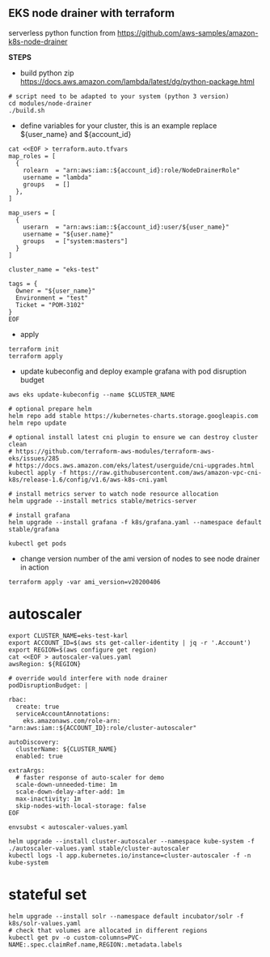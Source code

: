## EKS node drainer with terraform

serverless python function from https://github.com/aws-samples/amazon-k8s-node-drainer

**STEPS**
* build python zip https://docs.aws.amazon.com/lambda/latest/dg/python-package.html
```
# script need to be adapted to your system (python 3 version)
cd modules/node-drainer
./build.sh
```
* define variables for your cluster, this is an example replace ${user_name} and ${account_id} 
```
cat <<EOF > terraform.auto.tfvars
map_roles = [
  {
    rolearn  = "arn:aws:iam::${account_id}:role/NodeDrainerRole"
    username = "lambda"
    groups   = []
  },
]

map_users = [
  {
    userarn  = "arn:aws:iam::${account_id}:user/${user_name}"
    username = "${user.name}"
    groups   = ["system:masters"]
  }
]

cluster_name = "eks-test"

tags = {
  Owner = "${user_name}"
  Environment = "test"
  Ticket = "POM-3102"
}
EOF
```
* apply
```
terraform init
terraform apply
```
* update kubeconfig and deploy example grafana with pod disruption budget
```
aws eks update-kubeconfig --name $CLUSTER_NAME

# optional prepare helm
helm repo add stable https://kubernetes-charts.storage.googleapis.com
helm repo update

# optional install latest cni plugin to ensure we can destroy cluster clean
# https://github.com/terraform-aws-modules/terraform-aws-eks/issues/285
# https://docs.aws.amazon.com/eks/latest/userguide/cni-upgrades.html
kubectl apply -f https://raw.githubusercontent.com/aws/amazon-vpc-cni-k8s/release-1.6/config/v1.6/aws-k8s-cni.yaml

# install metrics server to watch node resource allocation
helm upgrade --install metrics stable/metrics-server

# install grafana
helm upgrade --install grafana -f k8s/grafana.yaml --namespace default stable/grafana

kubectl get pods
```
* change version number of the ami version of nodes to see node drainer in action
```
terraform apply -var ami_version=v20200406
```

# autoscaler
```
export CLUSTER_NAME=eks-test-karl
export ACCOUNT_ID=$(aws sts get-caller-identity | jq -r '.Account')
export REGION=$(aws configure get region)
cat <<EOF > autoscaler-values.yaml
awsRegion: ${REGION}

# override would interfere with node drainer
podDisruptionBudget: |

rbac:
  create: true
  serviceAccountAnnotations:
    eks.amazonaws.com/role-arn: "arn:aws:iam::${ACCOUNT_ID}:role/cluster-autoscaler"

autoDiscovery:
  clusterName: ${CLUSTER_NAME}
  enabled: true

extraArgs:
  # faster response of auto-scaler for demo
  scale-down-unneeded-time: 1m
  scale-down-delay-after-add: 1m
  max-inactivity: 1m
  skip-nodes-with-local-storage: false
EOF

envsubst < autoscaler-values.yaml

helm upgrade --install cluster-autoscaler --namespace kube-system -f ./autoscaler-values.yaml stable/cluster-autoscaler
kubectl logs -l app.kubernetes.io/instance=cluster-autoscaler -f -n kube-system
```

# stateful set
```
helm upgrade --install solr --namespace default incubator/solr -f k8s/solr-values.yaml
# check that volumes are allocated in different regions
kubectl get pv -o custom-columns=PVC-NAME:.spec.claimRef.name,REGION:.metadata.labels
```

